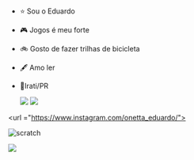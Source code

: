 - ⭐ Sou o Eduardo
- 🎮 Jogos é meu forte 
- 🚲 Gosto de fazer trilhas de bicicleta
- 🖋️ Amo ler
- 📍Irati/PR

    
   <img src="https://img.freepik.com/fotos-gratis/dna-estreitamente_1048-2632.jpg?w=900&t=st=1694712938~exp=1694713538~hmac=a56c9f369e34b6639e4e3347191840bb18253f4f672e612de51b1cfc4bbd2d14">
   
   <img src="https://img.freepik.com/fotos-gratis/ciclismo-curso-estilo-de-vida-de-ferias-de-montanha_1150-1017.jpg?w=1060&t=st=1694713197~exp=1694713797~hmac=4f15405fdd425d848536fa417a5749210466b72d77a2d0a9b30768a2449cc87b">
    
    
   
 <url ="https://www.instagram.com/onetta_eduardo/">
    
![scratch](https://img.shields.io/badge/Scratch-4D97FF?style=for-the-badge&logo=Scratch&logoColor=white)
       
 <img src="https://img.shields.io/badge/JavaScript-323330?style=for-the-badge&logo=javascript&logoColor=F7DF1E">
